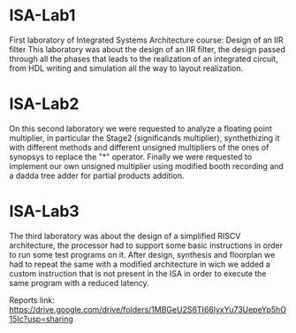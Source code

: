 # ISA-Lab1
First laboratory of Integrated Systems Architecture course: Design of an IIR filter
This laboratory was about the design of an IIR filter, the design passed through all the
phases that leads to the realization of an integrated circuit, from HDL writing and simulation
all the way to layout realization.

# ISA-Lab2
On this second laboratory we were requested to analyze a floating point multiplier, in particular
the Stage2 (significands multiplier), synthethizing it with different methods and different unsigned multipliers
of the ones of synopsys to replace the "\*" operator.
Finally we were requested to implement our own unsigned multiplier using modified booth recording and a
dadda tree adder for partial products addition.

# ISA-Lab3
The third laboratory was about the design of a simplified RISCV architecture, the processor had
to support some basic instructions in order to run some test programs on it.
After design, synthesis and floorplan we had to repeat the same with a modified architecture in 
wich we added a custom instruction that is not present in the ISA in order to execute the same 
program with a reduced latency.

Reports link: https://drive.google.com/drive/folders/1MBGeU2S6TI66lyxYu73UepeYp5hO15Ic?usp=sharing
